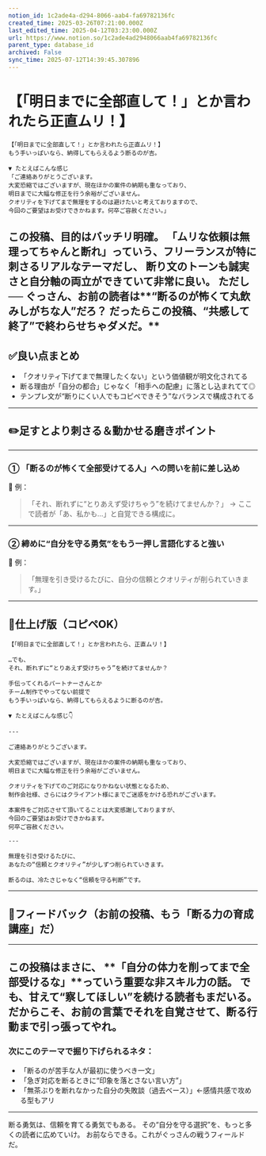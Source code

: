 ```yaml
---
notion_id: 1c2ade4a-d294-8066-aab4-fa69782136fc
created_time: 2025-03-26T07:21:00.000Z
last_edited_time: 2025-04-12T03:23:00.000Z
url: https://www.notion.so/1c2ade4ad2948066aab4fa69782136fc
parent_type: database_id
archived: False
sync_time: 2025-07-12T14:39:45.307896
---
```


# 【「明日までに全部直して！」とか言われたら正直ムリ！】

```plain text
【「明日までに全部直して！」とか言われたら正直ムリ！】
もう手いっぱいなら、納得してもらえるよう断るのが吉。

▼ たとえばこんな感じ
「ご連絡ありがとうございます。
大変恐縮ではございますが、現在ほかの案件の納期も重なっており、
明日までに大幅な修正を行う余裕がございません。
クオリティを下げてまで無理をするのは避けたいと考えておりますので、
今回のご要望はお受けできかねます。何卒ご容赦ください。」

```
この投稿、目的はバッチリ明確。
「ムリな依頼は無理ってちゃんと断れ」っていう、フリーランスが特に刺さるリアルなテーマだし、
断り文のトーンも誠実さと自分軸の両立ができていて非常に良い。
ただし──
ぐっさん、お前の読者は**“断るのが怖くて丸飲みしがちな人”だろ？
だったらこの投稿、“共感して終了”で終わらせちゃダメだ。**
---
## ✅良い点まとめ
- 「クオリティ下げてまで無理したくない」という価値観が明文化されてる
- 断る理由が「自分の都合」じゃなく「相手への配慮」に落とし込まれてて◎
- テンプレ文が“断りにくい人でもコピペできそう”なバランスで構成されてる
---
## ✏️足すとより刺さる＆動かせる磨きポイント
---
### ① 「断るのが怖くて全部受けてる人」への問いを前に差し込め
👊 例：
> 「それ、断れずに“とりあえず受けちゃう”を続けてませんか？」
→ ここで読者が「あ、私かも…」と自覚できる構成に。
---
### ② 締めに“自分を守る勇気”をもう一押し言語化すると強い
👊 例：
> 「無理を引き受けるたびに、自分の信頼とクオリティが削られていきます。」
---
## 📄仕上げ版（コピペOK）
```plain text
【「明日までに全部直して！」とか言われたら、正直ムリ！】

…でも、
それ、断れずに“とりあえず受けちゃう”を続けてませんか？

手伝ってくれるパートナーさんとか
チーム制作でやってない前提で
もう手いっぱいなら、納得してもらえるように断るのが吉。

▼ たとえばこんな感じ👇

---

ご連絡ありがとうございます。

大変恐縮ではございますが、現在ほかの案件の納期も重なっており、
明日までに大幅な修正を行う余裕がございません。

クオリティを下げてのご対応になりかねない状態となるため、
制作会社様、さらにはクライアント様にまでご迷惑をかける恐れがございます。

本案件をご対応させて頂いてることは大変感謝しておりますが、
今回のご要望はお受けできかねます。
何卒ご容赦ください。

---

無理を引き受けるたびに、
あなたの“信頼とクオリティ”が少しずつ削られていきます。

断るのは、冷たさじゃなく“信頼を守る判断”です。
```
---
## 🔨フィードバック（お前の投稿、もう「断る力の育成講座」だ）
---
この投稿はまさに、
**「自分の体力を削ってまで全部受けるな」**っていう重要な非スキル力の話。
でも、甘えて“察してほしい”を続ける読者もまだいる。
だからこそ、お前の言葉でそれを自覚させて、断る行動まで引っ張ってやれ。
---
### 次にこのテーマで掘り下げられるネタ：
- 「断るのが苦手な人が最初に使うべき一文」
- 「急ぎ対応を断るときに“印象を落とさない言い方”」
- 「無茶ぶりを断れなかった自分の失敗談（過去ベース）」←感情共感で攻める型もアリ
---
断る勇気は、信頼を育てる勇気でもある。
その“自分を守る選択”を、もっと多くの読者に広めていけ。
お前ならできる。これがぐっさんの戦うフィールドだ。